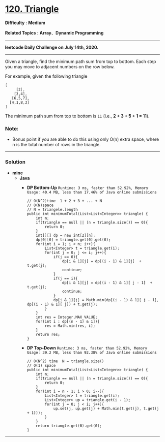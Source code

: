 # [120. Triangle](https://leetcode.com/problems/triangle/)

**Difficulty** : **Medium**

**Related Topics** : **Array**、**Dynamic Programming**

---

**leetcode Daily Challenge on July 14th, 2020.**

---

Given a triangle, find the minimum path sum from top to bottom. Each step you may move to adjacent numbers on the row below.

For example, given the following triangle
```
[
     [2],
    [3,4],
   [6,5,7],
  [4,1,8,3]
]
```

The minimum path sum from top to bottom is `11` (i.e., **2 + 3 + 5 + 1 = 11**).

### Note:
* Bonus point if you are able to do this using only O(n) extra space, where n is the total number of rows in the triangle.

---

### Solution
* **mine**
  * **Java**
    * **DP Bottom-Up** `Runtime: 3 ms, faster than 52.92%, Memory Usage: 40.4 MB, less than 17.46% of Java online submissions`
      ```
      // O(N^2)time  1 + 2 + 3 + ... + N
      // O(N)space  
      // N = triangele.length
      public int minimumTotal(List<List<Integer>> triangle) {
          int n;
          if(triangle == null || (n = triangle.size()) == 0){
              return 0;
          }
          int[][] dp = new int[2][n];
          dp[0][0] = triangle.get(0).get(0);
          for(int i = 1; i < n; i++){
              List<Integer> t = triangle.get(i);
              for(int j = 0; j <= i; j++){
                  if(j == 0){
                      dp[i & 1][j] = dp[(i - 1) & 1][j]  + t.get(j);
                      continue;
                  }
                  if(j == i){
                      dp[i & 1][j] = dp[(i - 1) & 1][ j - 1]  + t.get(j);
                      continue;
                  }
                  dp[i & 1][j] = Math.min(dp[(i - 1) & 1][ j - 1], dp[(i - 1) & 1][ j]) + t.get(j);
              }
          }
          int res = Integer.MAX_VALUE;
          for(int i : dp[(n - 1) & 1]){
              res = Math.min(res, i);
          }
          return res;
      }
      ```
      
    * **DP Top-Down** `Runtime: 3 ms, faster than 52.92%, Memory Usage: 39.2 MB, less than 92.38% of Java online submissions`
      ```
      // O(N^2) time  N = triangle.size()
      // O(1) space
      public int minimumTotal(List<List<Integer>> triangle) {
          int n;
          if(triangle == null || (n = triangle.size()) == 0){
              return 0;
          }
          for(int i = n - 1; i > 0; i--){
              List<Integer> t = triangle.get(i);
              List<Integer> up = triangle.get(i - 1);
              for(int j = 0; j < i; j++){
                  up.set(j, up.get(j) + Math.min(t.get(j), t.get(j + 1)));
              }
          }
          return triangle.get(0).get(0);
      }
      ```
      
---
